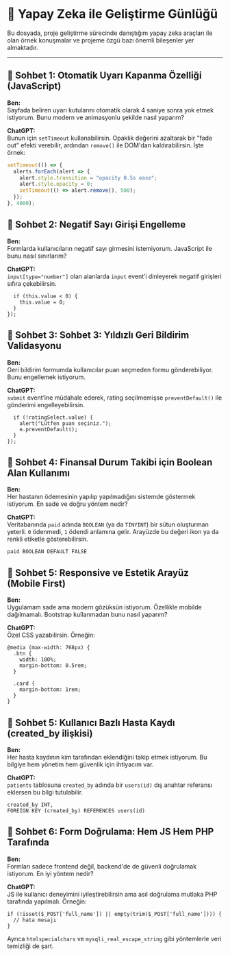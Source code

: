# 🤖 Yapay Zeka ile Geliştirme Günlüğü

Bu dosyada, proje geliştirme sürecinde danıştığım yapay zeka araçları ile olan örnek konuşmalar ve projeme özgü bazı önemli bileşenler yer almaktadır.

---

## 🧠 Sohbet 1: Otomatik Uyarı Kapanma Özelliği (JavaScript)

**Ben:**  
Sayfada beliren uyarı kutularını otomatik olarak 4 saniye sonra yok etmek istiyorum. Bunu modern ve animasyonlu şekilde nasıl yaparım?

**ChatGPT:**  
Bunun için `setTimeout` kullanabilirsin. Opaklık değerini azaltarak bir "fade out" efekti verebilir, ardından `remove()` ile DOM'dan kaldırabilirsin. İşte örnek:

```js
setTimeout(() => {
  alerts.forEach(alert => {
    alert.style.transition = "opacity 0.5s ease";
    alert.style.opacity = 0;
    setTimeout(() => alert.remove(), 500);
  });
}, 4000);
```

## 🧠 Sohbet 2: Negatif Sayı Girişi Engelleme

**Ben:**  
Formlarda kullanıcıların negatif sayı girmesini istemiyorum. JavaScript ile bunu nasıl sınırlarım?

**ChatGPT:**  
`input[type="number"]` olan alanlarda `input` event’i dinleyerek negatif girişleri sıfıra çekebilirsin.

```input.addEventListener("input", function () {
  if (this.value < 0) {
    this.value = 0;
  }
});
```

## 🧠 Sohbet 3: Sohbet 3: Yıldızlı Geri Bildirim Validasyonu

**Ben:**  
Geri bildirim formumda kullanıcılar puan seçmeden formu gönderebiliyor. Bunu engellemek istiyorum.

**ChatGPT:**  
`submit` event’ine müdahale ederek, rating seçilmemişse `preventDefault()` ile gönderimi engelleyebilirsin.

```form.addEventListener("submit", function (e) {
  if (!ratingSelect.value) {
    alert("Lütfen puan seçiniz.");
    e.preventDefault();
  }
});
```

## 🧠 Sohbet 4: Finansal Durum Takibi için Boolean Alan Kullanımı

**Ben:**  
Her hastanın ödemesinin yapılıp yapılmadığını sistemde göstermek istiyorum. En sade ve doğru yöntem nedir?

**ChatGPT:**  
Veritabanında `paid` adında `BOOLEAN` (ya da `TINYINT`) bir sütun oluşturman yeterli. `0` ödenmedi, `1` ödendi anlamına gelir. Arayüzde bu değeri ikon ya da renkli etiketle gösterebilirsin. 

```
paid BOOLEAN DEFAULT FALSE
```

## 🧠 Sohbet 5: Responsive ve Estetik Arayüz (Mobile First)

**Ben:**  
Uygulamam sade ama modern gözüksün istiyorum. Özellikle mobilde dağılmamalı. Bootstrap kullanmadan bunu nasıl yaparım?

**ChatGPT:**  
Özel CSS yazabilirsin. Örneğin:

```
@media (max-width: 768px) {
  .btn {
    width: 100%;
    margin-bottom: 0.5rem;
  }

  .card {
    margin-bottom: 1rem;
  }
}
```

## 🧠 Sohbet 5: Kullanıcı Bazlı Hasta Kaydı (created_by ilişkisi)

**Ben:**  
Her hasta kaydının kim tarafından eklendiğini takip etmek istiyorum. Bu bilgiye hem yönetim hem güvenlik için ihtiyacım var.

**ChatGPT:**  
`patients` tablosuna `created_by` adında bir `users(id)` dış anahtar referansı eklersen bu bilgi tutulabilir.

```
created_by INT,
FOREIGN KEY (created_by) REFERENCES users(id)
```

## 🧠 Sohbet 6: Form Doğrulama: Hem JS Hem PHP Tarafında

**Ben:**  
Formları sadece frontend değil, backend'de de güvenli doğrulamak istiyorum. En iyi yöntem nedir?

**ChatGPT:**  
JS ile kullanıcı deneyimini iyileştirebilirsin ama asıl doğrulama mutlaka PHP tarafında yapılmalı. Örneğin:

```
if (!isset($_POST['full_name']) || empty(trim($_POST['full_name']))) {
  // hata mesajı
}
```
Ayrıca `htmlspecialchars` ve `mysqli_real_escape_string` gibi yöntemlerle veri temizliği de şart.


